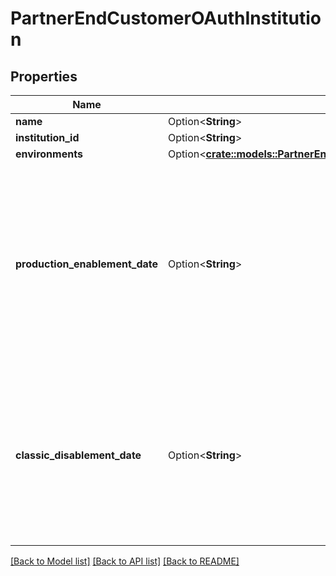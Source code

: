 # PartnerEndCustomerOAuthInstitution

## Properties

Name | Type | Description | Notes
------------ | ------------- | ------------- | -------------
**name** | Option<**String**> |  | [optional]
**institution_id** | Option<**String**> |  | [optional]
**environments** | Option<[**crate::models::PartnerEndCustomerOAuthInstitutionEnvironments**](PartnerEndCustomerOAuthInstitutionEnvironments.md)> |  | [optional]
**production_enablement_date** | Option<**String**> | The date on which the end customer's application was approved by the institution, or an empty string if their application has not yet been approved. | [optional]
**classic_disablement_date** | Option<**String**> | The date on which non-OAuth Item adds will no longer be supported for this institution, or an empty string if no such date has been set by the institution. | [optional]

[[Back to Model list]](../README.md#documentation-for-models) [[Back to API list]](../README.md#documentation-for-api-endpoints) [[Back to README]](../README.md)


